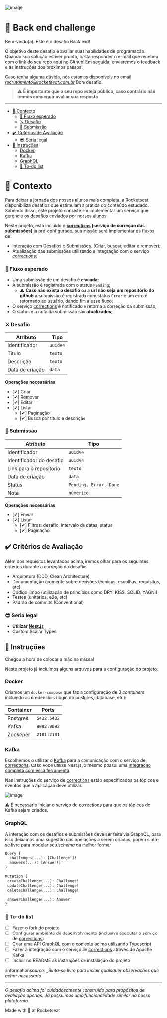 ![image](https://user-images.githubusercontent.com/40845824/121069742-3accdb00-c7a4-11eb-87d0-3dc47e433762.png)

# 🚀 Back end challenge

Bem-vindo(a). Este é o desafio Back end!

O objetivo deste desafio é avaliar suas habilidades de programação.
Quando sua solução estiver pronta, basta responder o e-mail que recebeu com o link do seu repo aqui no Github!
Em seguida, enviaremos o feedback e as instruções dos próximos passos!

Caso tenha alguma dúvida, nós estamos disponíveis no email *recrutamento@rocketseat.com.br*
Bom desafio!

> ⚠️ **É importante que o seu repo esteja público, caso contrário não iremos conseguir avaliar sua resposta**

---

- [🧠 Contexto](#-contexto)
  - [🚰 Fluxo esperado](#-fluxo-esperado)
  - [⚔️ Desafio](#️-desafio)
  - [📓 Submissão](#-submissão)
- [✔️ Critérios de Avaliação](#️-critérios-de-avaliação)
  - [😎 Seria legal](#-seria-legal)
- [:rocket: Instruções](#rocket-instruções)
  - [Docker](#docker)
  - [Kafka](#kafka)
  - [GraphQL](#graphql)
  - [:notebook: To-do list](#notebook-to-do-list)

# 🧠 Contexto

Para deixar a jornada dos nossos alunos mais completa, a Rocketseat disponibiliza desafios que estimulam a prática do conteúdo estudado. Sabendo disso, este projeto consiste em implementar um serviço que gerencie os desafios enviados por nossos alunos.

Neste projeto, está incluído o **[corrections](packages/corrections) (serviço de correção das submissões)** já pré-configurado, sua missão será implementar os fluxos de:

- Interação com Desafios e Submissões. (Criar, buscar, editar e remover);
- Atualização das submissões utilizando a integração com o serviço [corrections](packages/corrections);

### 🚰 Fluxo esperado

- Uma submissão de um desafio é **enviada**;
- A submissão é registrada com o status `Pending`;
  - :warning: **Caso não exista o desafio** ou a **url não seja um repositório do github** a submissão é registrada com status `Error` e um erro é retornado ao usuário, dando fim a esse fluxo;
- O serviço [corrections](packages/corrections) é notificado e retorna a correção da submissão;
- O status e a nota da submissão são **atualizados**;

### ⚔️ Desafio

| Atributo        | Tipo     |
| --------------- | -------- |
| Identificador   | `uuidv4` |
| Titulo          | `texto`  |
| Descrição       | `texto`  |
| Data de criação | `data`   |

**Operações necessárias**

- [✔] Criar
- [✔] Remover
- [✔] Editar
- [✔] Listar
  - [✔] Paginação
  - [✔] Busca por título e descrição

### 📓 Submissão

| Atributo                 | Tipo                   |
| ------------------------ | ---------------------- |
| Identificador            | `uuidv4`               |
| Identificador do desafio | `uuidv4`               |
| Link para o reposítorio  | `texto`                |
| Data de criação          | `data`                 |
| Status                   | `Pending, Error, Done` |
| Nota                     | `númerico`             |

**Operações necessárias**

- [✔] Enviar
- [✔] Listar
  - [✔] Filtros: desafio, intervalo de datas, status
  - [✔] Paginação

## ✔️ Critérios de Avaliação

Além dos requisitos levantados acima, iremos olhar para os seguintes critérios durante a correção do desafio:

- Arquitetura (DDD, Clean Architecture)
- Documentação (comente sobre decisões técnicas, escolhas, requisitos, etc)
- Código limpo (utilização de princípios como DRY, KISS, SOLID, YAGNI)
- Testes (unitários, e2e, etc)
- Padrão de commits (Conventional)

### 😎 Seria legal

- **Utilizar [Nest.js](https://nestjs.com/)**
- Custom Scalar Types

## :rocket: Instruções

Chegou a hora de colocar a mão na massa!

Neste projeto já incluímos alguns arquivos para a configuração do projeto.

### Docker

Criamos um `docker-compose` que faz a configuração de 3 _containers_ incluindo as credenciais (login do postgres, database, etc):

| Container | Ports       |
| --------- | ----------- |
| Postgres  | `5432:5432` |
| Kafka     | `9092:9092` |
| Zookeper  | `2181:2181` |

### Kafka

Escolhemos o utilizar o [Kafka](https://kafka.apache.org/) para a comunicação com o serviço de [corrections](packages/corrections). Caso você utilize Nest.js, o mesmo possui uma [integração completa com essa ferramenta](https://docs.nestjs.com/microservices/kafka).

Nas instruções do serviço de [corrections](packages/corrections) estão especificados os tópicos e eventos que a aplicação deve utilizar.

![image](https://user-images.githubusercontent.com/40845824/122421461-c3950500-cf62-11eb-903a-0b629cc8502f.png)

:warning: É necessário iniciar o serviço de [corrections](packages/corrections) para que os tópicos do Kafka sejam criados.

### GraphQL

A interação com os desafios e submissões deve ser feita via GraphQL, para isso deixamos uma sugestão das operações a serem criadas, porém sinta-se livre para modelar seu _schema_ da melhor forma:

```graphql
Query {
  challenges(...): [Challenge!]!
  answers(...): [Answer!]!
}

Mutation {
 createChallenge(...): Challenge!
 updateChallenge(...): Challenge!
 deleteChallenge(...): Challenge!

 answerChallenge(...): Answer!
}
```

### :notebook: To-do list

- [ ] Fazer o fork do projeto
- [ ] Configurar ambiente de desenvolvimento (inclusive executar o serviço de [corrections](packages/corrections))
- [ ] Criar uma [API GraphQL](https://docs.nestjs.com/graphql/quick-start) com o [contexto](#-contexto) acima utilizando Typescript
- [ ] Fazer a integração com o serviço de [corrections](packages/corrections) através do Apache Kafka
- [ ] Incluir no README as instruções de instalação do projeto

:information*source: \_Sinta-se livre para incluir quaisquer observações que achar necessário*

---

_O desafio acima foi cuidadosamente construído para propósitos de avaliação apenas. Já possuimos uma funcionalidade similar na nossa plataforma._

Made with 💜 at Rocketseat
